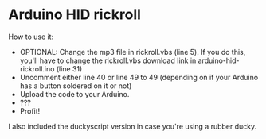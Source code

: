 # Arduino HID rickroll

How to use it:
- OPTIONAL: Change the mp3 file in rickroll.vbs (line 5). If you do this, you'll have to change the rickroll.vbs download link in arduino-hid-rickroll.ino (line 31)
- Uncomment either line 40 or line 49 to 49 (depending on if your Arduino has a button soldered on it or not)
- Upload the code to your Arduino.
- ???
- Profit!

I also included the duckyscript version in case you're using a rubber ducky.